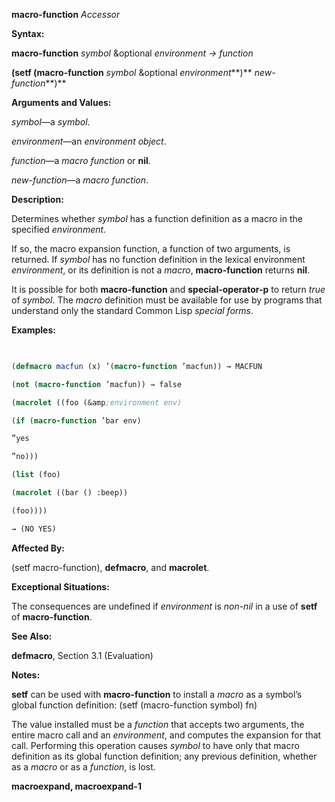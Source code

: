 **macro-function** *Accessor* 



**Syntax:** 



**macro-function** *symbol* &amp;optional *environment → function* 



**(setf (macro-function** *symbol* &amp;optional *environment***)** *new-function***)** 



**Arguments and Values:** 



*symbol*—a *symbol*. 



*environment*—an *environment object*. 



*function*—a *macro function* or **nil**. 



*new-function*—a *macro function*. 



**Description:** 



Determines whether *symbol* has a function definition as a macro in the specified *environment*. 











If so, the macro expansion function, a function of two arguments, is returned. If *symbol* has no function definition in the lexical environment *environment*, or its definition is not a *macro*, **macro-function** returns **nil**. 



It is possible for both **macro-function** and **special-operator-p** to return *true* of *symbol*. The *macro* definition must be available for use by programs that understand only the standard Common Lisp *special forms*. 



**Examples:**
```lisp
 

(defmacro macfun (x) ’(macro-function ’macfun)) → MACFUN 

(not (macro-function ’macfun)) → false 

(macrolet ((foo (&amp;environment env) 

(if (macro-function ’bar env) 

”yes 

”no))) 

(list (foo) 

(macrolet ((bar () :beep)) 

(foo)))) 

→ (NO YES) 


```
**Affected By:** 



(setf macro-function), **defmacro**, and **macrolet**. 



**Exceptional Situations:** 



The consequences are undefined if *environment* is *non-nil* in a use of **setf** of **macro-function**. 



**See Also:** 



**defmacro**, Section 3.1 (Evaluation) 



**Notes:** 



**setf** can be used with **macro-function** to install a *macro* as a symbol’s global function definition: (setf (macro-function symbol) fn) 



The value installed must be a *function* that accepts two arguments, the entire macro call and an *environment*, and computes the expansion for that call. Performing this operation causes *symbol* to have only that macro definition as its global function definition; any previous definition, whether as a *macro* or as a *function*, is lost.  







**macroexpand, macroexpand-1** 



